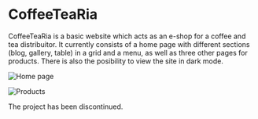 # CoffeeTeaRia

CoffeeTeaRia is a basic website which acts as an e-shop for a coffee and tea distribuitor. It currently consists of a home page with different sections (blog, gallery, table) in a grid and a menu, as well as three other pages for products. There is also the posibility to view the site in dark mode.

![Home page](https://github.com/vfranci/CoffeeTeaRia/assets/115077321/723cfcf6-51d0-42cb-b8a4-c47ae40e1723)

![Products](https://github.com/vfranci/CoffeeTeaRia/assets/115077321/2d5bd8e7-3b36-4dfd-a358-7fcb10614af6)


The project has been discontinued.
